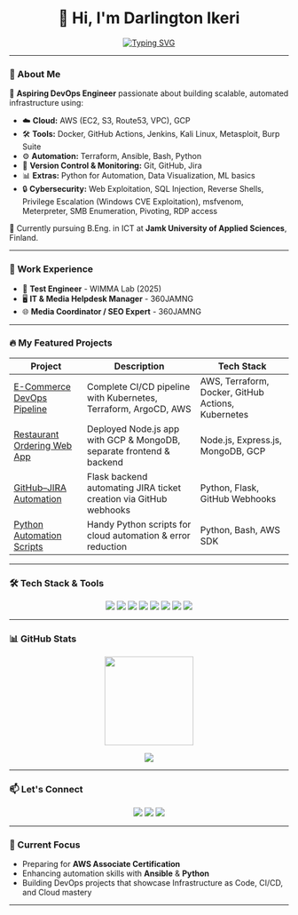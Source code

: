 <h1 align="center">👋 Hi, I'm Darlington Ikeri</h1>

<p align="center">
  <a href="https://git.io/typing-svg"><img src="https://readme-typing-svg.herokuapp.com?font=Ubuntu&weight=500&size=22&pause=1000&center=true&vCenter=true&width=435&lines=Aspiring+DevOps+Engineer;Cloud+%7C+Automation+%7C+IaC+Enthusiast;Python+%7C+Bash+%7C+CI%2FCD+Pipeline" alt="Typing SVG" /></a>
</p>

---

### 🌟 About Me

🚀 **Aspiring DevOps Engineer** passionate about building scalable, automated infrastructure using:

- ☁️ **Cloud:** AWS (EC2, S3, Route53, VPC), GCP  
- 🛠️ **Tools:** Docker, GitHub Actions, Jenkins, Kali Linux, Metasploit, Burp Suite  
- ⚙️ **Automation:** Terraform, Ansible, Bash, Python  
- 🧰 **Version Control & Monitoring:** Git, GitHub, Jira  
- 📊 **Extras:** Python for Automation, Data Visualization, ML basics
- 🔒 **Cybersecurity:** Web Exploitation, SQL Injection, Reverse Shells, Privilege Escalation (Windows CVE Exploitation), msfvenom, Meterpreter, SMB Enumeration, Pivoting, RDP access     

🎯 Currently pursuing B.Eng. in ICT at **Jamk University of Applied Sciences**, Finland.  

---

### 💼 Work Experience

- 🔧 **Test Engineer** - WIMMA Lab (2025)  
- 🖥️ **IT & Media Helpdesk Manager** - 360JAMNG  
- 🌐 **Media Coordinator / SEO Expert** - 360JAMNG  

---

### 🔥 My Featured Projects

| Project | Description | Tech Stack |
|---------|-------------|------------|
| [E-Commerce DevOps Pipeline](https://github.com/ikerilive/ultimate-devops-project-demo) | Complete CI/CD pipeline with Kubernetes, Terraform, ArgoCD, AWS | AWS, Terraform, Docker, GitHub Actions, Kubernetes |
| [Restaurant Ordering Web App](https://github.com/ikerilive/fullstack-restaurant-project) | Deployed Node.js app with GCP & MongoDB, separate frontend & backend | Node.js, Express.js, MongoDB, GCP |
| [GitHub–JIRA Automation](https://github.com/ikerilive/github-jira-automation) | Flask backend automating JIRA ticket creation via GitHub webhooks | Python, Flask, GitHub Webhooks |
| [Python Automation Scripts](https://github.com/ikerilive/Capstone_Python) | Handy Python scripts for cloud automation & error reduction | Python, Bash, AWS SDK |

---

### 🛠️ Tech Stack & Tools

<p align="center">
  <img src="https://img.shields.io/badge/AWS-FF9900?style=for-the-badge&logo=amazonaws&logoColor=white" />
  <img src="https://img.shields.io/badge/Terraform-7B42BC?style=for-the-badge&logo=terraform&logoColor=white" />
  <img src="https://img.shields.io/badge/Docker-2496ED?style=for-the-badge&logo=docker&logoColor=white" />
  <img src="https://img.shields.io/badge/GitHub%20Actions-2088FF?style=for-the-badge&logo=github-actions&logoColor=white" />
  <img src="https://img.shields.io/badge/Jenkins-D24939?style=for-the-badge&logo=jenkins&logoColor=white" />
  <img src="https://img.shields.io/badge/Ansible-EE0000?style=for-the-badge&logo=ansible&logoColor=white" />
  <img src="https://img.shields.io/badge/Python-3776AB?style=for-the-badge&logo=python&logoColor=white" />
  <img src="https://img.shields.io/badge/Bash-4EAA25?style=for-the-badge&logo=gnubash&logoColor=white" />
</p>

---

### 📊 GitHub Stats

<p align="center">
  <img src="https://github-readme-stats.vercel.app/api?username=ikerilive&show_icons=true&theme=radical&hide_title=true" height="160" />
</p>

<p align="center">
  <img src="https://github-readme-stats.vercel.app/api/top-langs/?username=ikerilive&layout=compact&theme=tokyonight" />
</p>



---

### 📫 Let's Connect

<p align="center">
  <a href="mailto:ikerilive@gmail.com"><img src="https://img.shields.io/badge/Gmail-D14836?style=for-the-badge&logo=gmail&logoColor=white"/></a>
  <a href="https://www.linkedin.com/in/darlington-ikeri-bab163125/"><img src="https://img.shields.io/badge/LinkedIn-0A66C2?style=for-the-badge&logo=linkedin&logoColor=white"/></a>
  <a href="https://github.com/ikerilive"><img src="https://img.shields.io/badge/GitHub-171515?style=for-the-badge&logo=github&logoColor=white"/></a>
</p>

---

### 🎯 Current Focus

- Preparing for **AWS Associate Certification**
- Enhancing automation skills with **Ansible** & **Python**
- Building DevOps projects that showcase Infrastructure as Code, CI/CD, and Cloud mastery

---

<!--
**ikerilive/ikerilive** is a ✨ _special_ ✨ repository because its `README.md` (this file) appears on your GitHub profile.

Here are some ideas to get you started:

- 🔭 I’m currently working on ...
- 🌱 I’m currently learning ...
- 👯 I’m looking to collaborate on ...
- 🤔 I’m looking for help with ...
- 💬 Ask me about ...
- 📫 How to reach me: ...
- 😄 Pronouns: ...
- ⚡ Fun fact: ...
-->
